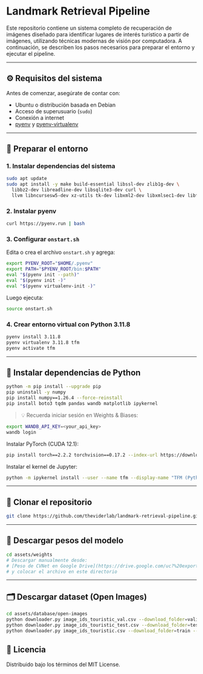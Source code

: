 # Landmark Retrieval Pipeline

Este repositorio contiene un sistema completo de recuperación de imágenes diseñado para identificar lugares de interés turístico a partir de imágenes, utilizando técnicas modernas de visión por computadora. A continuación, se describen los pasos necesarios para preparar el entorno y ejecutar el pipeline.

---

## ⚙️ Requisitos del sistema

Antes de comenzar, asegúrate de contar con:

* Ubuntu o distribución basada en Debian
* Acceso de superusuario (`sudo`)
* Conexión a internet
* [pyenv](https://github.com/pyenv/pyenv) y [pyenv-virtualenv](https://github.com/pyenv/pyenv-virtualenv)

---

## 🧱 Preparar el entorno

### 1. Instalar dependencias del sistema

```bash
sudo apt update
sudo apt install -y make build-essential libssl-dev zlib1g-dev \
  libbz2-dev libreadline-dev libsqlite3-dev curl \
  llvm libncursesw5-dev xz-utils tk-dev libxml2-dev libxmlsec1-dev libffi-dev liblzma-dev
```

### 2. Instalar pyenv

```bash
curl https://pyenv.run | bash
```

### 3. Configurar `onstart.sh`

Edita o crea el archivo `onstart.sh` y agrega:

```bash
export PYENV_ROOT="$HOME/.pyenv"
export PATH="$PYENV_ROOT/bin:$PATH"
eval "$(pyenv init --path)"
eval "$(pyenv init -)"
eval "$(pyenv virtualenv-init -)"
```

Luego ejecuta:

```bash
source onstart.sh
```

### 4. Crear entorno virtual con Python 3.11.8

```bash
pyenv install 3.11.8
pyenv virtualenv 3.11.8 tfm
pyenv activate tfm
```

---

## 🐍 Instalar dependencias de Python

```bash
python -m pip install --upgrade pip
pip uninstall -y numpy
pip install numpy==1.26.4 --force-reinstall
pip install boto3 tqdm pandas wandb matplotlib ipykernel
```

> 💡 Recuerda iniciar sesión en Weights & Biases:

```bash
export WANDB_API_KEY=<your_api_key>
wandb login
```

Instalar PyTorch (CUDA 12.1):

```bash
pip install torch==2.2.2 torchvision==0.17.2 --index-url https://download.pytorch.org/whl/cu121 --resume-retries=5
```

Instalar el kernel de Jupyter:

```bash
python -m ipykernel install --user --name tfm --display-name "TFM (Python 3.11)"
```

---

## 📅 Clonar el repositorio

```bash
git clone https://github.com/theviderlab/landmark-retrieval-pipeline.git .
```

---

## 🎯 Descargar pesos del modelo

```bash
cd assets/weights
# Descargar manualmente desde:
# [Peso de CVNet en Google Drive](https://drive.google.com/uc?%20export=download&id=1JAFwsVUr5JpQo3_Rhxd-V9FGdN4j8el0)
# y colocar el archivo en este directorio
```

---

## 🗂️ Descargar dataset (Open Images)

```bash
cd assets/database/open-images
python downloader.py image_ids_touristic_val.csv --download_folder=validation --num_processes=5
python downloader.py image_ids_touristic_test.csv --download_folder=test --num_processes=5
python downloader.py image_ids_touristic.csv --download_folder=train --num_processes=5
```

## 📝 Licencia

Distribuido bajo los términos del MIT License.


